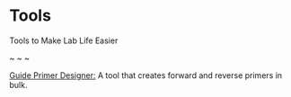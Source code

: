 # Tools
Tools to Make Lab Life Easier

~ ~ ~ 

[Guide Primer Designer:](https://colab.research.google.com/github/birolcabukusta/Tools/blob/main/guide_primer_designer.ipynb)
A tool that creates forward and reverse primers in bulk. 
